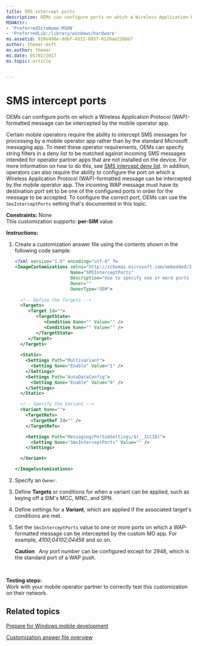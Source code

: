 ```yaml
---
title: SMS intercept ports
description: OEMs can configure ports on which a Wireless Application Protocol (WAP)-formatted message can be intercepted by the mobile operator app.
MSHAttr:
- 'PreferredSiteName:MSDN'
- 'PreferredLib:/library/windows/hardware'
ms.assetid: 910e490e-ddbf-4311-8957-0128ae226bb7
author: themar-msft
ms.author: themar
ms.date: 05/02/2017
ms.topic: article


---
```


# SMS intercept ports


OEMs can configure ports on which a Wireless Application Protocol (WAP)-formatted message can be intercepted by the mobile operator app.

Certain mobile operators require the ability to intercept SMS messages for processing by a mobile operator app rather than by the standard Microsoft messaging app. To meet these operator requirements, OEMs can specify string filters in a deny list to be matched against incoming SMS messages intended for operator partner apps that are not installed on the device. For more information on how to do this, see [SMS intercept deny list](sms-intercept-deny-list.md). In addition, operators can also require the ability to configure the port on which a Wireless Application Protocol (WAP)-formatted message can be intercepted by the mobile operator app. The incoming WAP message must have its destination port set to be one of the configured ports in order for the message to be accepted. To configure the correct port, OEMs can use the `SmsInterceptPorts` setting that's documented in this topic.


<a href="" id="constraints---none"></a>**Constraints:** None  
This customization supports: **per-SIM** value

<a href="" id="instructions-"></a>**Instructions:**  
1.  Create a customization answer file using the contents shown in the following code sample.

    ```XML
    <?xml version="1.0" encoding="utf-8" ?>  
    <ImageCustomizations xmlns="http://schemas.microsoft.com/embedded/2004/10/ImageUpdate"  
                         Name="SMSInterceptPorts"  
                         Description="Use to specify one or more ports on which a WAP-formatted message can be intercepted by a mobile operator app."  
                         Owner=""  
                         OwnerType="OEM"> 
      
      <!-- Define the Targets --> 
      <Targets>
         <Target Id="">
            <TargetState>
               <Condition Name="" Value="" />
               <Condition Name="" Value="" />
            </TargetState>
         </Target>
      </Targets>
      
      <Static>
        <Settings Path="Multivariant">
          <Setting Name="Enable" Value="1" />
        </Settings>
        <Settings Path="AutoDataConfig">
          <Setting Name="Enable" Value="0" />
        </Settings>
      </Static>

      <!-- Specify the Variant -->
      <Variant Name=""> 
        <TargetRefs>
          <TargetRef Id="" /> 
        </TargetRefs>

        <Settings Path="Messaging/PerSimSettings/$(__ICCID)">  
          <Setting Name="SmsInterceptPorts" Value="" />    
        </Settings>  

      </Variant>

    </ImageCustomizations>
    ```

2.  Specify an `Owner`.

3.  Define **Targets** or conditions for when a variant can be applied, such as keying off a SIM's MCC, MNC, and SPN.

4.  Define settings for a **Variant**, which are applied if the associated target's conditions are met.

5.  Set the `SmsInterceptPorts` value to one or more ports on which a WAP-formatted message can be intercepted by the custom MO app. For example, *4100;04102;04456* and so on.

    **Caution**  
    Any port number can be configured except for 2948, which is the standard port of a WAP push.

     

<a href="" id="testing-steps-"></a>**Testing steps:**  
Work with your mobile operator partner to correctly test this customization on their network.

## Related topics

[Prepare for Windows mobile development](https://docs.microsoft.com/en-us/windows-hardware/manufacture/mobile/preparing-for-windows-mobile-development)

[Customization answer file overview](https://docs.microsoft.com/en-us/windows-hardware/customize/mobile/mcsf/customization-answer-file)
